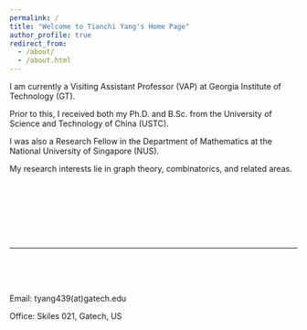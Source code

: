 ```yaml
---
permalink: /
title: "Welcome to Tianchi Yang's Home Page"
author_profile: true
redirect_from: 
  - /about/
  - /about.html
---
```


I am currently a Visiting Assistant Professor (VAP) at Georgia Institute of Technology (GT). 

Prior to this, I received both my Ph.D. and B.Sc. from the University of Science and Technology of China (USTC). 

I was also a Research Fellow in the Department of Mathematics at the National University of Singapore (NUS).


My research interests lie in graph theory, combinatorics, and related areas.

<br><br><br>  <br><br><br>  

-----
<br><br><br>  

Email: tyang439(at)gatech.edu

Office: Skiles 021, Gatech, US

 
